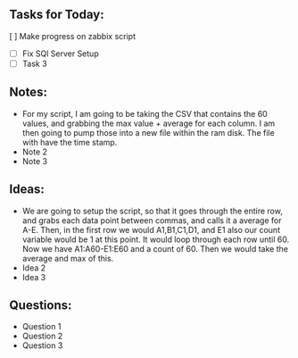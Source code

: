 ## Tasks for Today:
 [ ] Make progress on zabbix script
- [ ] Fix SQl Server Setup
- [ ] Task 3

## Notes:

- For my script, I am going to be taking the CSV that contains the 60 values, and grabbing the max value + average for each column. I am then going to pump those into a new file within the ram disk. The file with have the time stamp.
- Note 2
- Note 3

## Ideas:

-  We are going to setup the script, so that it goes through the entire row, and grabs each data point between commas, and calls it a average for A-E. Then, in the first row we would A1,B1,C1,D1, and E1 also our count variable would be 1 at this point. It would loop through each row until 60. Now we have A1:A60-E1:E60 and a count of 60. Then we would take the average and max of this.
- Idea 2
- Idea 3

## Questions:

- Question 1
- Question 2
- Question 3